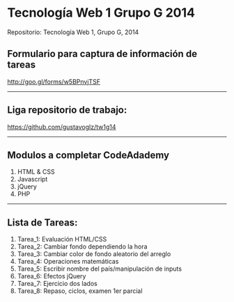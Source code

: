 Tecnología Web 1 Grupo G 2014
=======
Repositorio:
Tecnología Web 1, Grupo G, 2014

Formulario para captura de información de tareas
-----------------------------------------------------------
http://goo.gl/forms/w5BPnvjTSF
* * *
Liga repositorio de trabajo:
-----------------------------------------------------------
https://github.com/gustavoglz/tw1g14
* * *
Modulos a completar CodeAdademy
-----------------------------------------------------------
1. HTML & CSS
2. Javascript
3. jQuery
4. PHP
* * *
Lista de Tareas:
-----------------------------------------------------------
1. Tarea_1: Evaluación HTML/CSS
2. Tarea_2: Cambiar fondo dependiendo la hora
3. Tarea_3: Cambiar color de fondo aleatorio del arreglo
4. Tarea_4: Operaciones matemáticas
5. Tarea_5: Escribir nombre del país/manipulación de inputs
6. Tarea_6: Efectos jQuery
7. Tarea_7: Ejercicio dos lados
8. Tarea_8: Repaso, ciclos, examen 1er parcial
